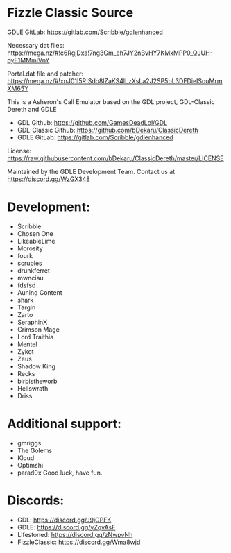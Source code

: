 # Fizzle Classic Source

 GDLE GitLab: https://gitlab.com/Scribble/gdlenhanced
 
 Necessary dat files: https://mega.nz/#!c6RgjDxa!7ng3Gm_eh7JY2nBvHY7KMxMPP0_QJUH-oyF1MMmlVnY
 
 Portal.dat file and patcher: https://mega.nz/#!xnJ01I5R!Sdo8lZaKS4lLzXsLa2J2SP5bL3DFDieISouMrmXM65Y

 This is a Asheron's Call Emulator based on the GDL project, GDL-Classic Dereth and GDLE

 * GDL Github: https://github.com/GamesDeadLol/GDL
 * GDL-Classic Github: https://github.com/bDekaru/ClassicDereth
 * GDLE GitLab: https://gitlab.com/Scribble/gdlenhanced
 
 License: https://raw.githubusercontent.com/bDekaru/ClassicDereth/master/LICENSE
 
 Maintained by the GDLE Development Team. Contact us at https://discord.gg/WzGX348 
 # Development: 
* Scribble
* Chosen One
* LikeableLime 
* Morosity 
* fourk 
* scruples 
* drunkferret 
* mwnciau 
* fdsfsd 
* Auning Content 
* shark 
* Targin 
* Zarto 
* SeraphinX 
* Crimson Mage 
* Lord Traithia 
* Mentel 
* Zykot 
* Zeus 
* Shadow King 
* Recks 
* birbistheworb 
* Hellswrath 
* Driss

 # Additional support: 
* gmriggs
* The Golems
* Kloud
* Optimshi
* parad0x
 Good luck, have fun.
 
 # Discords:
* GDL: https://discord.gg/J9jGPFK
* GDLE: https://discord.gg/yZqvAsF
* Lifestoned: https://discord.gg/zNwpvNh
* FizzleClassic: https://discord.gg/Wma8wjd
